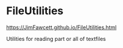 # FileUtilities

https://JimFawcett.github.io/FileUtilities.html

Utilities for reading part or all of textfiles

